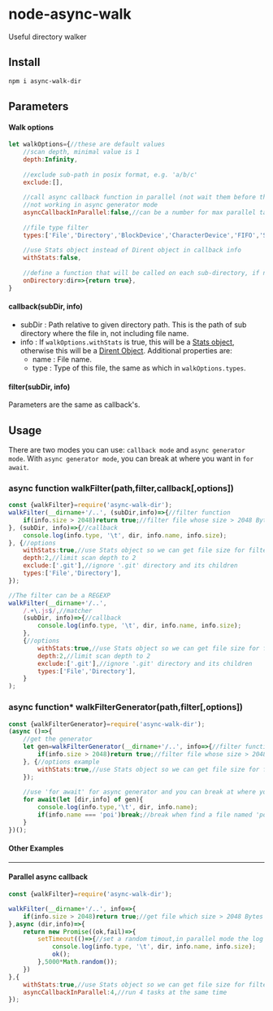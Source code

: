 # node-async-walk
Useful directory walker

## Install

```bash
npm i async-walk-dir
```

## Parameters

#### Walk options

```javascript
let walkOptions={//these are default values
    //scan depth, minimal value is 1
    depth:Infinity,
    
    //exclude sub-path in posix format, e.g. 'a/b/c'
    exclude:[],
    
    //call async callback function in parallel (not wait them before the walker ends)
    //not working in async generator mode
    asyncCallbackInParallel:false,//can be a number for max parallel tasks
    
    //file type filter
    types:['File','Directory','BlockDevice','CharacterDevice','FIFO','Socket','SymbolicLink'],
    
    //use Stats object instead of Dirent object in callback info
    withStats:false,
    
    //define a function that will be called on each sub-directory, if not return true, this directory will not be processed. (include the input dir)
    onDirectory:dir=>{return true},
}
```

#### callback(subDir, info)

* subDir : Path relative to given directory path. This is the path of sub directory where the file in, not including file name.
* info : If `walkOptions.withStats` is true, this will be a [Stats object](https://nodejs.org/api/fs.html#fs_class_fs_stats), otherwise this will be a [Dirent Object](https://nodejs.org/api/fs.html#fs_class_fs_dirent). Additional properties are:
  * name : File name.
  * type : Type of this file, the same as which in `walkOptions.types`.

#### filter(subDir, info)

Parameters are the same as callback's.



## Usage

There are two modes you can use: `callback mode` and `async generator mode`. With `async generator mode`, you can break at where you want in `for await`.


### async function walkFilter(path,filter,callback[,options])

```javascript
const {walkFilter}=require('async-walk-dir');
walkFilter(__dirname+'/..', (subDir,info)=>{//filter function
    if(info.size > 2048)return true;//filter file whose size > 2048 Bytes
}, (subDir, info)=>{//callback
    console.log(info.type, '\t', dir, info.name, info.size);
}, {//options
    withStats:true,//use Stats object so we can get file size for filter
	depth:2,//limit scan depth to 2
	exclude:['.git'],//ignore '.git' directory and its children
	types:['File','Directory'],
});

//The filter can be a REGEXP
walkFilter(__dirname+'/..',
	/.+\.js$/,//matcher
	(subDir, info)=>{//callback
		console.log(info.type, '\t', dir, info.name, info.size);
	}, 
	{//options
		withStats:true,//use Stats object so we can get file size for filter
		depth:2,//limit scan depth to 2
		exclude:['.git'],//ignore '.git' directory and its children
		types:['File','Directory'],
	}
);
```

### async function* walkFilterGenerator(path,filter[,options])

```javascript
const {walkFilterGenerator}=require('async-walk-dir');
(async ()=>{
    //get the generator
    let gen=walkFilterGenerator(__dirname+'/..', info=>{//filter function
        if(info.size > 2048)return true;//filter file whose size > 2048 Bytes
    }, {//options example
        withStats:true,//use Stats object so we can get file size for filter
    });
    
    //use 'for await' for async generator and you can break at where you want
    for await(let [dir,info] of gen){
        console.log(info.type,'\t', dir, info.name);
        if(info.name === 'poi')break;//break when find a file named 'poi'
    }
})();
```



#### Other Examples

------

#### Parallel async callback

```javascript
const {walkFilter}=require('async-walk-dir');

walkFilter(__dirname+'/..', info=>{
    if(info.size > 2048)return true;//get file which size > 2048 Bytes
},async (dir,info)=>{
    return new Promise((ok,fail)=>{
        setTimeout(()=>{//set a random timout,in parallel mode the log will print in random order
            console.log(info.type, '\t', dir, info.name, info.size);
            ok();
        },5000*Math.random());
    })
},{
    withStats:true,//use Stats object so we can get file size for filter
    asyncCallbackInParallel:4,//run 4 tasks at the same time
});
```
